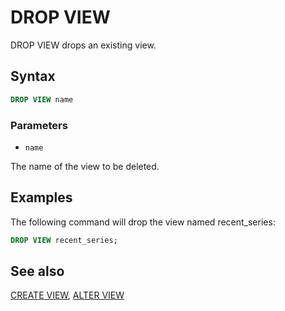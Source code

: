 # DROP VIEW

DROP VIEW drops an existing view.

## Syntax

```sql
DROP VIEW name
```

### Parameters

* `name`

The name of the view to be deleted.

## Examples

The following command will drop the view named recent_series:

```sql
DROP VIEW recent_series;
```

## See also

[CREATE VIEW](create_view), [ALTER VIEW](alter_view)